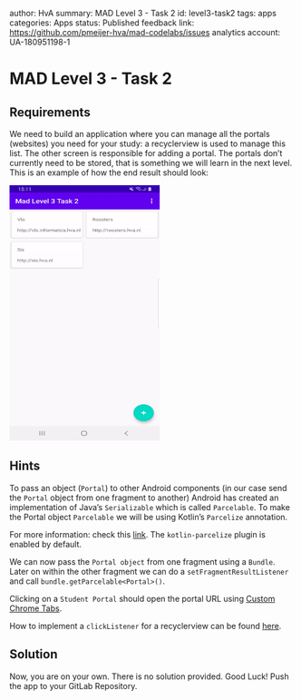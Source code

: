 author: HvA
summary: MAD Level 3 - Task 2
id: level3-task2
tags: apps
categories: Apps
status: Published
feedback link: https://github.com/pmeijer-hva/mad-codelabs/issues
analytics account: UA-180951198-1

# MAD Level 3 - Task 2

## Requirements

We need to build an application where you can manage all the portals (websites) you need for your study: a recyclerview 
is used to manage this list. The other screen is responsible for adding a portal. The portals don’t currently need to be stored, 
that is something we will learn in the next level. This is an example of how the end result should look:

<img src="assets/level3task2.gif" width="265" height="450"/>

## Hints

To pass an object (`Portal`) to other Android components (in our case send the `Portal` object from one fragment to another) 
Android has created an implementation of Java’s `Serializable` which is called `Parcelable`. 
To make the Portal object `Parcelable` we will be using Kotlin’s `Parcelize` annotation. 

For more information: check this [link](https://developer.android.com/kotlin/parcelize). The `kotlin-parcelize` plugin is enabled by default.

We can now pass the `Portal object` from one fragment using a `Bundle`. Later on within the other fragment we can do a 
`setFragmentResultListener` and call `bundle.getParcelable<Portal>()`.

Clicking on a `Student Portal` should open the portal URL using [Custom Chrome Tabs](
https://developer.chrome.com/multidevice/android/customtabs).

How to implement a `clickListener` for a recyclerview can be found [here](
https://www.andreasjakl.com/recyclerview-kotlin-style-click-listener-android).

## Solution
Now, you are on your own. There is no solution provided. Good Luck!
Push the app to your GitLab Repository.
